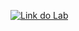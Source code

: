 [![Link do Lab](https://img.shields.io/badge/Link%20da%20Lista%20de%20Exercício-E94D5F?style=for-the-badge)](https://www.cursoemvideo.com/wp-content/uploads/2020/10/Exerci%CC%81cios-de-Algoritmos-1-100.pdf)
